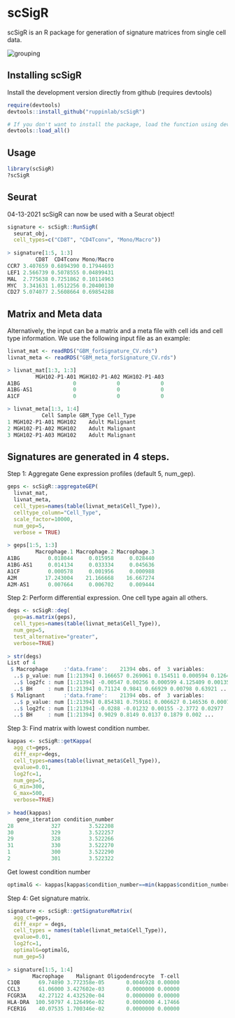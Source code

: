 # scSigR
scSigR is an R package for generation of signature matrices from single cell data.

<img src="https://github.com/ruppinlab/scSigR/blob/main/data/images/Figure1.png" alt="grouping">

## Installing scSigR
Install the development version directly from github (requires devtools)

```r
require(devtools)
devtools::install_github("ruppinlab/scSigR")

# If you don't want to install the package, load the function using devtools
devtools::load_all()
```

## Usage

```r
library(scSigR)
?scSigR
```

## Seurat
04-13-2021 scSigR can now be used with a Seurat object!
```r
signature <- scSigR::RunSigR(
  seurat_obj,
  cell_types=c("CD8T", "CD4Tconv", "Mono/Macro"))
  
> signature[1:5, 1:3]
         CD8T  CD4Tconv Mono/Macro
CCR7 3.407659 0.6894390 0.17944693
LEF1 2.566739 0.5078555 0.04899431
MAL  2.775638 0.7251862 0.10114963
MYC  3.341631 1.0512256 0.20400130
CD27 5.074077 2.5608664 0.69854288
```

## Matrix and Meta data
Alternatively, the input can be a matrix and a meta file with cell ids and cell type information.
We use the following input file as an example:
```r
livnat_mat <- readRDS("GBM_forSignature_CV.rds")
livnat_meta <- readRDS("GBM_meta_forSignature_CV.rds")

> livnat_mat[1:3, 1:3]
         MGH102-P1-A01 MGH102-P1-A02 MGH102-P1-A03
A1BG                 0             0             0
A1BG-AS1             0             0             0
A1CF                 0             0             0

> livnat_meta[1:3, 1:4]
           Cell Sample GBM_Type Cell_Type
1 MGH102-P1-A01 MGH102    Adult Malignant
2 MGH102-P1-A02 MGH102    Adult Malignant
3 MGH102-P1-A03 MGH102    Adult Malignant
```

## Signatures are generated in 4 steps.
Step 1: Aggregate Gene expression profiles (default 5, num_gep).
```r
geps <- scSigR::aggregateGEP(
  livnat_mat, 
  livnat_meta, 
  cell_types=names(table(livnat_meta$Cell_Type)),
  celltype_column="Cell_Type",
  scale_factor=10000,
  num_gep=5,
  verbose = TRUE)
  
> geps[1:5, 1:3]
         Macrophage.1 Macrophage.2 Macrophage.3
A1BG         0.018044     0.015958     0.028440
A1BG-AS1     0.014134     0.033334     0.045636
A1CF         0.000578     0.001956     0.000988
A2M         17.243004    21.166668    16.667274
A2M-AS1      0.007664     0.006702     0.009444
```

Step 2: Perform differential expression. One cell type again all others.
```r
degs <- scSigR::deg(
  gep=as.matrix(geps), 
  cell_types=names(table(livnat_meta$Cell_Type)),
  num_gep=5,
  test_alternative="greater",
  verbose=TRUE)
  
> str(degs)
List of 4
 $ Macrophage     :'data.frame':	21394 obs. of  3 variables:
  ..$ p_value: num [1:21394] 0.166657 0.269061 0.154511 0.000594 0.126444 ...
  ..$ log2fc : num [1:21394] -0.00547 0.00256 0.000599 4.125409 0.001353 ...
  ..$ BH     : num [1:21394] 0.71124 0.9841 0.66929 0.00798 0.63921 ...
 $ Malignant      :'data.frame':	21394 obs. of  3 variables:
  ..$ p_value: num [1:21394] 0.854381 0.759161 0.006627 0.146536 0.000772 ...
  ..$ log2fc : num [1:21394] -0.0288 -0.01232 0.00155 -2.3772 0.02977 ...
  ..$ BH     : num [1:21394] 0.9029 0.8149 0.0137 0.1879 0.002 ...
```

Step 3: Find matrix with lowest condition number.
```r
kappas <- scSigR::getKappa(
  agg_ct=geps, 
  diff_expr=degs, 
  cell_types=names(table(livnat_meta$Cell_Type)),
  qvalue=0.01,
  log2fc=1,
  num_gep=5,
  G_min=300,
  G_max=500,
  verbose=TRUE)
  
> head(kappas)
   gene_iteration condition_number
28            327         3.522208
30            329         3.522257
29            328         3.522266
31            330         3.522270
1             300         3.522290
2             301         3.522322
```

Get lowest condition number
```r
optimalG <- kappas[kappas$condition_number==min(kappas$condition_number), ]$gene_iteration
```

Step 4: Get signature matrix.
```r
signature <- scSigR::getSignatureMatrix(
  agg_ct=geps, 
  diff_expr = degs, 
  cell_types = names(table(livnat_meta$Cell_Type)),
  qvalue=0.01,
  log2fc=1,
  optimalG=optimalG,
  num_gep=5)
  
> signature[1:5, 1:4]
        Macrophage    Malignant Oligodendrocyte  T-cell
C1QB      69.74890 3.772358e-05       0.0046928 0.00000
CCL3      61.06000 3.427602e-03       0.0000000 0.00000
FCGR3A    42.27122 4.432520e-04       0.0000000 0.00000
HLA-DRA  100.50797 4.126496e-02       0.0000000 4.17466
FCER1G    40.07535 1.700346e-02       0.0000000 0.00000
```
